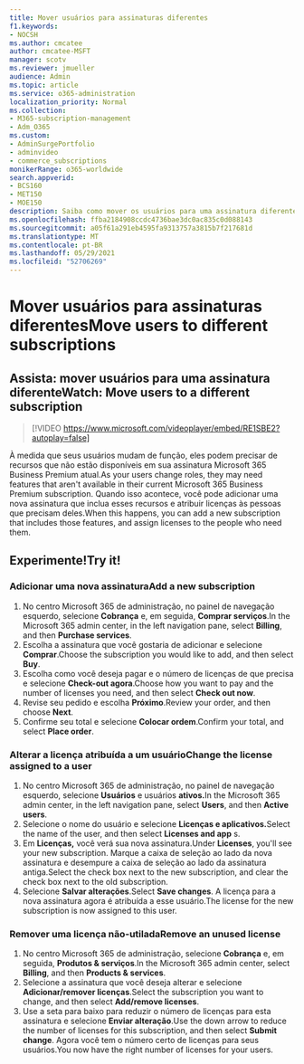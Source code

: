 ```yaml
---
title: Mover usuários para assinaturas diferentes
f1.keywords:
- NOCSH
ms.author: cmcatee
author: cmcatee-MSFT
manager: scotv
ms.reviewer: jmueller
audience: Admin
ms.topic: article
ms.service: o365-administration
localization_priority: Normal
ms.collection:
- M365-subscription-management
- Adm_O365
ms.custom:
- AdminSurgePortfolio
- adminvideo
- commerce_subscriptions
monikerRange: o365-worldwide
search.appverid:
- BCS160
- MET150
- MOE150
description: Saiba como mover os usuários para uma assinatura diferente quando você precisar de novos recursos.
ms.openlocfilehash: ffba2184908ccdc4736bae3dc0ac835c0d088143
ms.sourcegitcommit: a05f61a291eb4595fa9313757a3815b7f217681d
ms.translationtype: MT
ms.contentlocale: pt-BR
ms.lasthandoff: 05/29/2021
ms.locfileid: "52706269"
---
```

# <a name="move-users-to-different-subscriptions"></a><span data-ttu-id="6ce83-103">Mover usuários para assinaturas diferentes</span><span class="sxs-lookup"><span data-stu-id="6ce83-103">Move users to different subscriptions</span></span>

## <a name="watch-move-users-to-a-different-subscription"></a><span data-ttu-id="6ce83-104">Assista: mover usuários para uma assinatura diferente</span><span class="sxs-lookup"><span data-stu-id="6ce83-104">Watch: Move users to a different subscription</span></span>

> [!VIDEO https://www.microsoft.com/videoplayer/embed/RE1SBE2?autoplay=false]

<span data-ttu-id="6ce83-105">À medida que seus usuários mudam de função, eles podem precisar de recursos que não estão disponíveis em sua assinatura Microsoft 365 Business Premium atual.</span><span class="sxs-lookup"><span data-stu-id="6ce83-105">As your users change roles, they may need features that aren't available in their current Microsoft 365 Business Premium subscription.</span></span> <span data-ttu-id="6ce83-106">Quando isso acontece, você pode adicionar uma nova assinatura que inclua esses recursos e atribuir licenças às pessoas que precisam deles.</span><span class="sxs-lookup"><span data-stu-id="6ce83-106">When this happens, you can add a new subscription that includes those features, and assign licenses to the people who need them.</span></span>

## <a name="try-it"></a><span data-ttu-id="6ce83-107">Experimente!</span><span class="sxs-lookup"><span data-stu-id="6ce83-107">Try it!</span></span>

### <a name="add-a-new-subscription"></a><span data-ttu-id="6ce83-108">Adicionar uma nova assinatura</span><span class="sxs-lookup"><span data-stu-id="6ce83-108">Add a new subscription</span></span>

1. <span data-ttu-id="6ce83-109">No centro Microsoft 365 de administração, no painel de navegação esquerdo, selecione **Cobrança** e, em seguida, **Comprar serviços**.</span><span class="sxs-lookup"><span data-stu-id="6ce83-109">In the Microsoft 365 admin center, in the left navigation pane, select **Billing**, and then **Purchase services**.</span></span>
1. <span data-ttu-id="6ce83-110">Escolha a assinatura que você gostaria de adicionar e selecione **Comprar**.</span><span class="sxs-lookup"><span data-stu-id="6ce83-110">Choose the subscription you would like to add, and then select **Buy**.</span></span>
1. <span data-ttu-id="6ce83-111">Escolha como você deseja pagar e o número de licenças de que precisa e selecione **Check-out agora**.</span><span class="sxs-lookup"><span data-stu-id="6ce83-111">Choose how you want to pay and the number of licenses you need, and then select **Check out now**.</span></span>
1. <span data-ttu-id="6ce83-112">Revise seu pedido e escolha **Próximo**.</span><span class="sxs-lookup"><span data-stu-id="6ce83-112">Review your order, and then choose **Next**.</span></span>
1. <span data-ttu-id="6ce83-113">Confirme seu total e selecione **Colocar ordem**.</span><span class="sxs-lookup"><span data-stu-id="6ce83-113">Confirm your total, and select **Place order**.</span></span>

### <a name="change-the-license-assigned-to-a-user"></a><span data-ttu-id="6ce83-114">Alterar a licença atribuída a um usuário</span><span class="sxs-lookup"><span data-stu-id="6ce83-114">Change the license assigned to a user</span></span>

1. <span data-ttu-id="6ce83-115">No centro Microsoft 365 de administração, no painel de navegação esquerdo, selecione **Usuários** e usuários **ativos.**</span><span class="sxs-lookup"><span data-stu-id="6ce83-115">In the Microsoft 365 admin center, in the left navigation pane, select **Users**, and then **Active users**.</span></span>
1. <span data-ttu-id="6ce83-116">Selecione o nome do usuário e selecione **Licenças e aplicativos.**</span><span class="sxs-lookup"><span data-stu-id="6ce83-116">Select the name of the user, and then select **Licenses and app** s.</span></span>
1. <span data-ttu-id="6ce83-117">Em **Licenças,** você verá sua nova assinatura.</span><span class="sxs-lookup"><span data-stu-id="6ce83-117">Under **Licenses**, you'll see your new subscription.</span></span> <span data-ttu-id="6ce83-118">Marque a caixa de seleção ao lado da nova assinatura e desempure a caixa de seleção ao lado da assinatura antiga.</span><span class="sxs-lookup"><span data-stu-id="6ce83-118">Select the check box next to the new subscription, and clear the check box next to the old subscription.</span></span>
1. <span data-ttu-id="6ce83-119">Selecione **Salvar alterações**.</span><span class="sxs-lookup"><span data-stu-id="6ce83-119">Select **Save changes**.</span></span> <span data-ttu-id="6ce83-120">A licença para a nova assinatura agora é atribuída a esse usuário.</span><span class="sxs-lookup"><span data-stu-id="6ce83-120">The license for the new subscription is now assigned to this user.</span></span>

### <a name="remove-an-unused-license"></a><span data-ttu-id="6ce83-121">Remover uma licença não-utilada</span><span class="sxs-lookup"><span data-stu-id="6ce83-121">Remove an unused license</span></span>

1. <span data-ttu-id="6ce83-122">No centro Microsoft 365 de administração, selecione **Cobrança** e, em seguida, **Produtos & serviços**.</span><span class="sxs-lookup"><span data-stu-id="6ce83-122">In the Microsoft 365 admin center, select **Billing**, and then **Products & services**.</span></span>
1. <span data-ttu-id="6ce83-123">Selecione a assinatura que você deseja alterar e selecione **Adicionar/remover licenças**.</span><span class="sxs-lookup"><span data-stu-id="6ce83-123">Select the subscription you want to change, and then select **Add/remove licenses**.</span></span>
1. <span data-ttu-id="6ce83-124">Use a seta para baixo para reduzir o número de licenças para esta assinatura e selecione **Enviar alteração**.</span><span class="sxs-lookup"><span data-stu-id="6ce83-124">Use the down arrow to reduce the number of licenses for this subscription, and then select **Submit change**.</span></span> <span data-ttu-id="6ce83-125">Agora você tem o número certo de licenças para seus usuários.</span><span class="sxs-lookup"><span data-stu-id="6ce83-125">You now have the right number of licenses for your users.</span></span>
